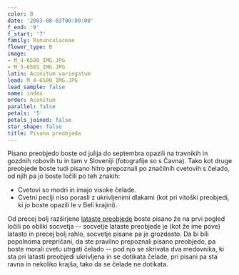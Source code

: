 ```yaml
---
color: B
date: '2003-08-03T00:00:00'
f_end: '9'
f_start: '7'
family: Ranunculaceae
flower_type: B
image:
- M_4-6500_IMG.JPG
- M_5-6501_IMG.JPG
latin: Aconitum variegatum
lead: M_4-6500_IMG.JPG
lead_sample: false
name: index
order: Aconitum
parallel: false
petals: '5'
petals_joined: false
star_shape: false
title: Pisana preobjeda
---
```

Pisano preobjedo boste od julija do septembra opazili na travnikih in gozdnih robovih tu in tam v Sloveniji (fotografije so s Čavna). Tako kot druge preobjede boste tudi pisano hitro prepoznali po značilnih cvetovih s čelado, od njih pa jo boste ločili po teh znakih:

-   Cvetovi so modri in imajo visoke čelade.
-   Cvetni peclji niso porasli z ukrivljenimi dlakami (kot pri vitoški preobjedi, ki jo boste opazili le v Beli krajini).

Od precej bolj razširjene [lataste preobjede](../AconitumDegenii(LatastaPreobjeda)/si_AconitumDegenii(LatastaPreobjeda).asp) boste pisano že na prvi pogled ločili po obliki socvetja -- socvetje lataste preobjede je (kot že ime pove) latasto in precej bolj rahlo, socvetje pisane pa je grozdasto. Da bi bili popolnoma prepričani, da ste pravilno prepoznali pisano preobjedo, pa boste morali cvetu utrgati čelado -- pod njo se skrivata dva medovnika, ki sta pri latasti preobjedi ukrivljena in se dotikata čelade, pri pisani pa sta ravna in nekoliko krajša, tako da se čelade ne dotikata.

